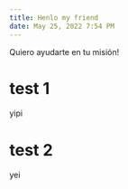 ```yaml
---
title: Henlo my friend
date: May 25, 2022 7:54 PM
---
```

Quiero ayudarte en tu misión!

# test 1
yipi

# test 2
yei